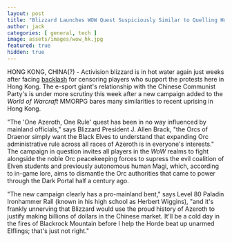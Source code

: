 ```yaml
---
layout: post
title: "Blizzard Launches WOW Quest Suspiciously Similar to Quelling Hong Kong Protests"
author: jack
categories: [ general, tech ]
image: assets/images/wow_hk.jpg
featured: true
hidden: true
---
```


HONG KONG, CHINA(?) - Activision blizzard is in hot water again just weeks after facing [backlash](https://www.reddit.com/r/hearthstone/comments/dgnsy2/blizzards_statement_about_blitzchung_incident) for censoring players who support the protests here in Hong Kong. The e-sport giant's relationship with the Chinese Communist Party's is under more scrutiny this week after a new campaign added to the _World of Warcraft_ MMORPG bares many similarities to recent uprising in Hong Kong.

"The 'One Azeroth, One Rule' quest has been in no way influenced by mainland officials," says Blizzard President J. Allen Brack, "the Orcs of Draenor simply want the Black Elves to understand that expanding Orc administrative rule across all races of Azeroth is in everyone's interests." The campaign in question invites all players in the _WoW_ realms to fight alongside the noble Orc peacekeeping forces to supress the evil coalition of Elven students and previously autonomous human Magi, which, according to in-game lore, aims to dismantle the Orc authorities that came to power through the Dark Portal half a century ago.

"The new campaign clearly has a pro-mainland bent," says Level 80 Paladin Ironhammer Rall (known in his high school as Herbert Wiggins), "and it's frankly unnerving that Blizzard would use the proud history of Azeroth to justify making billions of dollars in the Chinese market. It'll be a cold day in the fires of Blackrock Mountain before I help the Horde beat up unarmed Elflings; that's just not right."
